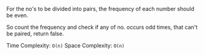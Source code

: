 For the no's to be divided into pairs, the frequency of each number should be even.

So count the frequency and check if any of no. occurs odd times, that can't be paired, return false.

Time Complexity: `O(n)`
Space Complexity: `O(n)`